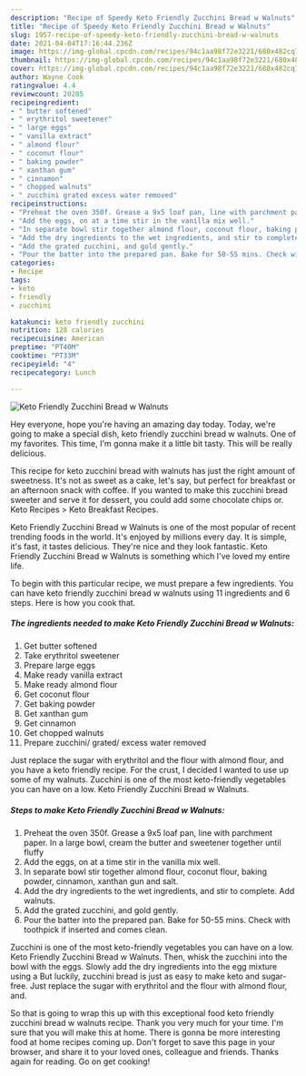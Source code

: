 ```yaml
---
description: "Recipe of Speedy Keto Friendly Zucchini Bread w Walnuts"
title: "Recipe of Speedy Keto Friendly Zucchini Bread w Walnuts"
slug: 1957-recipe-of-speedy-keto-friendly-zucchini-bread-w-walnuts
date: 2021-04-04T17:16:44.236Z
image: https://img-global.cpcdn.com/recipes/94c1aa98f72e3221/680x482cq70/keto-friendly-zucchini-bread-w-walnuts-recipe-main-photo.jpg
thumbnail: https://img-global.cpcdn.com/recipes/94c1aa98f72e3221/680x482cq70/keto-friendly-zucchini-bread-w-walnuts-recipe-main-photo.jpg
cover: https://img-global.cpcdn.com/recipes/94c1aa98f72e3221/680x482cq70/keto-friendly-zucchini-bread-w-walnuts-recipe-main-photo.jpg
author: Wayne Cook
ratingvalue: 4.4
reviewcount: 20285
recipeingredient:
- " butter softened"
- " erythritol sweetener"
- " large eggs"
- " vanilla extract"
- " almond flour"
- " coconut flour"
- " baking powder"
- " xanthan gum"
- " cinnamon"
- " chopped walnuts"
- " zucchini grated excess water removed"
recipeinstructions:
- "Preheat the oven 350f. Grease a 9x5 loaf pan, line with parchment paper. In a large bowl, cream the butter and sweetener together until fluffy"
- "Add the eggs, on at a time stir in the vanilla mix well."
- "In separate bowl stir together almond flour, coconut flour, baking powder, cinnamon, xanthan gun and salt."
- "Add the dry ingredients to the wet ingredients, and stir to complete. Add walnuts."
- "Add the grated zucchini, and gold gently."
- "Pour the batter into the prepared pan. Bake for 50-55 mins. Check with toothpick if inserted and comes clean."
categories:
- Recipe
tags:
- keto
- friendly
- zucchini

katakunci: keto friendly zucchini 
nutrition: 128 calories
recipecuisine: American
preptime: "PT40M"
cooktime: "PT33M"
recipeyield: "4"
recipecategory: Lunch

---
```



![Keto Friendly Zucchini Bread w Walnuts](https://img-global.cpcdn.com/recipes/94c1aa98f72e3221/680x482cq70/keto-friendly-zucchini-bread-w-walnuts-recipe-main-photo.jpg)

Hey everyone, hope you're having an amazing day today. Today, we're going to make a special dish, keto friendly zucchini bread w walnuts. One of my favorites. This time, I'm gonna make it a little bit tasty. This will be really delicious.

This recipe for keto zucchini bread with walnuts has just the right amount of sweetness. It&#39;s not as sweet as a cake, let&#39;s say, but perfect for breakfast or an afternoon snack with coffee. If you wanted to make this zucchini bread sweeter and serve it for dessert, you could add some chocolate chips or. Keto Recipes &gt; Keto Breakfast Recipes.

Keto Friendly Zucchini Bread w Walnuts is one of the most popular of recent trending foods in the world. It's enjoyed by millions every day. It is simple, it's fast, it tastes delicious. They're nice and they look fantastic. Keto Friendly Zucchini Bread w Walnuts is something which I've loved my entire life.


To begin with this particular recipe, we must prepare a few ingredients. You can have keto friendly zucchini bread w walnuts using 11 ingredients and 6 steps. Here is how you cook that.

<!--inarticleads1-->

##### The ingredients needed to make Keto Friendly Zucchini Bread w Walnuts:

1. Get  butter softened
1. Take  erythritol sweetener
1. Prepare  large eggs
1. Make ready  vanilla extract
1. Make ready  almond flour
1. Get  coconut flour
1. Get  baking powder
1. Get  xanthan gum
1. Get  cinnamon
1. Get  chopped walnuts
1. Prepare  zucchini/ grated/ excess water removed


Just replace the sugar with erythritol and the flour with almond flour, and you have a keto friendly recipe. For the crust, I decided I wanted to use up some of my walnuts. Zucchini is one of the most keto-friendly vegetables you can have on a low. Keto Friendly Zucchini Bread w Walnuts. 

<!--inarticleads2-->

##### Steps to make Keto Friendly Zucchini Bread w Walnuts:

1. Preheat the oven 350f. Grease a 9x5 loaf pan, line with parchment paper. In a large bowl, cream the butter and sweetener together until fluffy
1. Add the eggs, on at a time stir in the vanilla mix well.
1. In separate bowl stir together almond flour, coconut flour, baking powder, cinnamon, xanthan gun and salt.
1. Add the dry ingredients to the wet ingredients, and stir to complete. Add walnuts.
1. Add the grated zucchini, and gold gently.
1. Pour the batter into the prepared pan. Bake for 50-55 mins. Check with toothpick if inserted and comes clean.


Zucchini is one of the most keto-friendly vegetables you can have on a low. Keto Friendly Zucchini Bread w Walnuts. Then, whisk the zucchini into the bowl with the eggs. Slowly add the dry ingredients into the egg mixture using a But luckily, zucchini bread is just as easy to make keto and sugar-free. Just replace the sugar with erythritol and the flour with almond flour, and. 

So that is going to wrap this up with this exceptional food keto friendly zucchini bread w walnuts recipe. Thank you very much for your time. I'm sure that you will make this at home. There is gonna be more interesting food at home recipes coming up. Don't forget to save this page in your browser, and share it to your loved ones, colleague and friends. Thanks again for reading. Go on get cooking!
